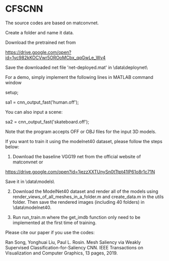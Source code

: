 # CFSCNN
The source codes are based on matconvnet.

Create a folder and name it data.

Download the pretrained net from

https://drive.google.com/open?id=1yc982kKOCVwr5OROoMCbx_qqGwLe_Wv4

Save the downloaded net file 'net-deployed.mat' in \data\deploynet\

For a demo, simply implement the following lines in MATLAB command window

setup;

sa1 = cnn_output_fast('human.off');

You can also input a scene:

sa2 = cnn_output_fast('skateboard.off');

Note that the program accepts OFF or OBJ files for the input 3D models.

If you want to train it using the modelnet40 dataset, please follow the steps below:

1. Download the baseline VGG19 net from the official website of matconvnet or

https://drive.google.com/open?id=1jezzXXTUnySn0tTtpt41lP61o8r1c71N

Save it in \data\models\

2. Download the ModelNet40 dataset and render all of the models using render_views_of_all_meshes_in_a_folder.m and create_data.m in the utils folder. Then save the rendered images (including 40 folders) in \data\modelnet40.

3. Run run_train.m where the get_imdb function only need to be implemented at the first time of training.

Please cite our paper if you use the codes:

Ran Song, Yonghuai Liu, Paul L. Rosin. Mesh Saliency via Weakly Supervised Classification-for-Saliency CNN. IEEE Transactions on Visualization and Computer Graphics, 13 pages, 2019.
